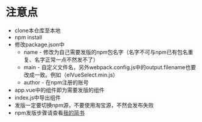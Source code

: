 # 注意点
 *  clone本仓库至本地
 *  npm install
 *  修改package.json中
    *  name - 修改为自己需要发版的npm包名字（名字不可与npm已有包名重复、名字正常一点不然发不了）
    *  main - 自定义文件名，另外webpack.config.js中的output.filename也要改成一致。例如（elVueSelect.min.js）
    *  author - 在npm注册的账号
 * app.vue中的组件即为需要发版的组件
 * index.js中导出组件
 * 发版一定要切换npm源，不要使用淘宝源，不然会发布失败
 * npm发版步骤请查看[我的简书](https://www.jianshu.com/p/999e3f85b37f)
